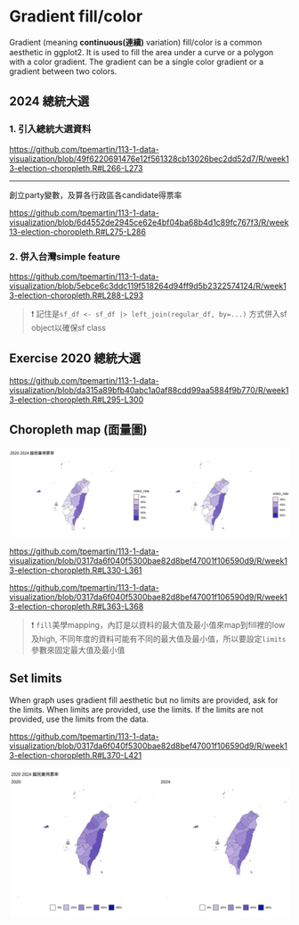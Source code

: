 # Gradient fill/color

Gradient (meaning **continuous(連續)** variation) fill/color is a common aesthetic in ggplot2. It is used to fill the area under a curve or a polygon with a color gradient. The gradient can be a single color gradient or a gradient between two colors. 

## 2024 總統大選

### 1. 引入總統大選資料

<https://github.com/tpemartin/113-1-data-visualization/blob/49f6220691476e12f561328cb13026bec2dd52d7/R/week13-election-choropleth.R#L266-L273>

***

創立party變數，及算各行政區各candidate得票率

<https://github.com/tpemartin/113-1-data-visualization/blob/6d4552de2945ce62e4bf04ba68b4d1c89fc767f3/R/week13-election-choropleth.R#L275-L286>

### 2. 併入台灣simple feature

<https://github.com/tpemartin/113-1-data-visualization/blob/5ebce6c3ddc119f518264d94ff9d5b2322574124/R/week13-election-choropleth.R#L288-L293>

> :exclamation: 記住是`sf_df <- sf_df |> left_join(regular_df, by=...)` 方式併入sf object以確保sf class


## Exercise 2020 總統大選

<https://github.com/tpemartin/113-1-data-visualization/blob/da315a89bfb40abc1a0af88cdd99aa5884f9b770/R/week13-election-choropleth.R#L295-L300>

## Choropleth map (面量圖)

![](../img/2024-12-03-15-26-46.png)

<https://github.com/tpemartin/113-1-data-visualization/blob/0317da6f040f5300bae82d8bef47001f106590d9/R/week13-election-choropleth.R#L330-L361>

<https://github.com/tpemartin/113-1-data-visualization/blob/0317da6f040f5300bae82d8bef47001f106590d9/R/week13-election-choropleth.R#L363-L368>

> :exclamation: `fill`美學mapping，內訂是以資料的最大值及最小值來map到fill裡的low及high, 不同年度的資料可能有不同的最大值及最小值，所以要設定`limits`參數來固定最大值及最小值

## Set limits

When graph uses gradient fill aesthetic but no limits are provided, ask for the limits. When limits are provided, use the limits. If the limits are not provided, use the limits from the data. 

<https://github.com/tpemartin/113-1-data-visualization/blob/0317da6f040f5300bae82d8bef47001f106590d9/R/week13-election-choropleth.R#L370-L421>

![](../img/2024-12-03-15-25-50.png)